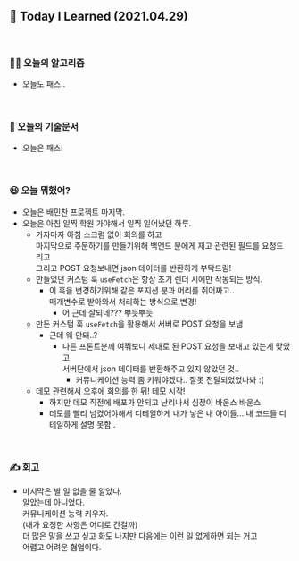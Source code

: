 ## 🚀 Today I Learned (2021.04.29)

<br/>

### **👨‍💻 오늘의 알고리즘**

-   오늘도 패스..

<br/>

### **📑 오늘의 기술문서**

-   오늘은 패스!

<br/>

### **😆 오늘 뭐했어?**

-   오늘은 배민찬 프로젝트 마지막.
-   오늘은 아침 일찍 학원 가야해서 일찍 일어났던 하루.
    -   가자마자 아침 스크럼 없이 회의를 하고  
         마지막으로 주문하기를 만들기위해 백앤드 분에게 재고 관련된 필드를 요청드리고  
         그리고 POST 요청보내면 json 데이터를 반환하게 부탁드림!
    -   만들었던 커스텀 훅 `useFetch`은 항상 초기 렌더 시에만 작동되는 방식.
        -   이 훅을 변경하기위해 같은 포지션 분과 머리를 쥐어짜고..  
             매개변수로 받아와서 처리하는 방식으로 변경!
            -   어 근데 잘되네??? 뿌듯뿌듯
    -   만든 커스텀 훅 `useFetch`을 활용해서 서버로 POST 요청을 보냄
        -   근데 웨 안돼..?
            -   다른 프론트분께 여쭤보니 제대로 된 POST 요청을 보내고 있는게 맞았고  
                 서버단에서 json 데이터를 반환해주고 있지 않았던 것..
                -   커뮤니케이션 능력 좀 키워야겠다.. 잘못 전달되었었나봐 :(
    -   데모 관련해서 오후에 회의를 한 뒤! 데모 시작!
        -   하지만 데모 직전에 배포가 안되고 난리나서 심장이 바운스 바운스
        -   데모를 빨리 넘겼어야해서 디테일하게 내가 낳은 내 아이들... 내 코드들 디테일하게 설명 못함..

<br/>

### **✍️ 회고**

-   마지막은 별 일 없을 줄 알았다.  
     알았는데 아니었다.  
     커뮤니케이션 능력 키우자.  
     (내가 요청한 사항은 어디로 간걸까)  
     더 많은 말을 쓰고 싶고 화도 나지만 다음에는 이런 일 없게하면 되는 거고  
     어렵고 어려운 협업이다.
